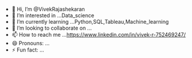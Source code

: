 - 👋 Hi, I’m @VivekRajashekaran
- 👀 I’m interested in ...Data_science
- 🌱 I’m currently learning ...Python,SQL,Tableau,Machine_learning
- 💞️ I’m looking to collaborate on ...
- 📫 How to reach me ...https://www.linkedin.com/in/vivek-r-752469247/
- 😄 Pronouns: ...
- ⚡ Fun fact: ...

<!---
VivekRajashekaran/VivekRajashekaran is a ✨ special ✨ repository because its `README.md` (this file) appears on your GitHub profile.
You can click the Preview link to take a look at your changes.
--->
